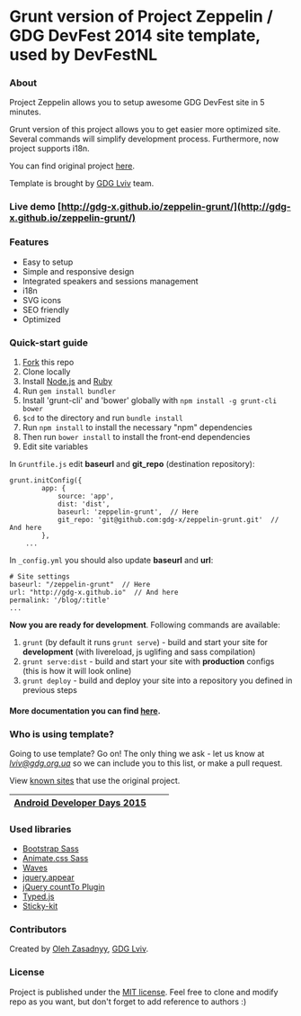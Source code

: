 Grunt version of Project Zeppelin / GDG DevFest 2014 site template, used by DevFestNL
=============

### About 
Project Zeppelin allows you to setup awesome GDG DevFest site in 5 minutes. 

Grunt version of this project allows you to get easier more optimized site. Several commands will simplify development process. Furthermore, now project supports i18n.

You can find original project [here](https://github.com/gdg-x/zeppelin).

Template is brought by [GDG Lviv](http://lviv.gdg.org.ua/) team.

### Live demo [http://gdg-x.github.io/zeppelin-grunt/](http://gdg-x.github.io/zeppelin-grunt/)

### Features
* Easy to setup
* Simple and responsive design
* Integrated speakers and sessions management
* i18n
* SVG icons
* SEO friendly
* Optimized

### Quick-start guide
1.  [Fork](https://github.com/gdg-x/zeppelin-grunt/fork) this repo
2.  Clone locally
3.  Install [Node.js](www.nodejs.org) and [Ruby](https://www.ruby-lang.org/)
4.  Run `gem install bundler`
5.  Install 'grunt-cli' and 'bower' globally with `npm install -g grunt-cli bower`
6.  `$cd` to the directory and run `bundle install`
7.  Run `npm install` to install the necessary "npm" dependencies
8.  Then run `bower install` to install the front-end dependencies
9.  Edit site variables


In `Gruntfile.js` edit **baseurl** and **git_repo** (destination repository):
```
grunt.initConfig({
        app: {
            source: 'app',
            dist: 'dist',
            baseurl: 'zeppelin-grunt',  // Here
            git_repo: 'git@github.com:gdg-x/zeppelin-grunt.git'  // And here
        },
    ...
```

In `_config.yml` you should also update **baseurl** and **url**:
```
# Site settings
baseurl: "/zeppelin-grunt"  // Here
url: "http://gdg-x.github.io"  // And here
permalink: '/blog/:title'
...
```

**Now you are ready for development**. Following commands are available:

1.  `grunt` (by default it runs `grunt serve`) - build and start your site for **development** (with livereload, js uglifing and sass compilation) 
2.  `grunt serve:dist` - build and start your site with **production** configs (this is how it will look online)
3.  `grunt deploy` - build and deploy your site into a repository you defined in previous steps

#### More documentation you can find [here](https://github.com/gdg-x/zeppelin-grunt/wiki).

### Who is using template?
Going to use template? Go on! The only thing we ask - let us know at [*lviv@gdg.org.ua*](mailto:lviv@gdg.org.ua) so we can include you to this list, or make a pull request.

View [known sites](https://github.com/gdg-x/zeppelin#who-is-using-template) that use the original project.

| [Android Developer Days 2015](http://www.androiddeveloperday.com/2015/) |  |  |
|-----------------------------|-----------------------------|-----------------------------|
### Used libraries
* [Bootstrap Sass](https://github.com/twbs/bootstrap-sass)
* [Animate.css Sass](https://github.com/tgdev/animate-sass)
* [Waves](https://github.com/publicis-indonesia/Waves)
* [jquery.appear](https://github.com/bas2k/jquery.appear)
* [jQuery countTo Plugin](https://github.com/mhuggins/jquery-countTo)
* [Typed.js](https://github.com/mattboldt/typed.js)
* [Sticky-kit](https://github.com/leafo/sticky-kit)

### Contributors
Created by [Oleh Zasadnyy](https://github.com/ozasadnyy), [GDG Lviv](https://plus.google.com/102444623953913144164).

### License
Project is published under the [MIT license](https://github.com/ozasadnyy/zeppelin-grunt/blob/master/LICENSE). Feel free to clone and modify repo as you want, but don't forget to add reference to authors :)
